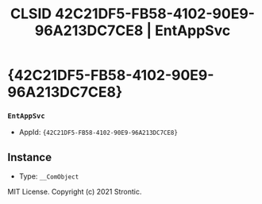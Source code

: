 ﻿---
title: "CLSID 42C21DF5-FB58-4102-90E9-96A213DC7CE8 | EntAppSvc"
excerpt: What is COM-Object CLSID 42C21DF5-FB58-4102-90E9-96A213DC7CE8?
---

# {42C21DF5-FB58-4102-90E9-96A213DC7CE8}

### `EntAppSvc`
* AppId: `{42C21DF5-FB58-4102-90E9-96A213DC7CE8}`

## Instance

* Type: `__ComObject`

MIT License. Copyright (c) 2021 Strontic.


